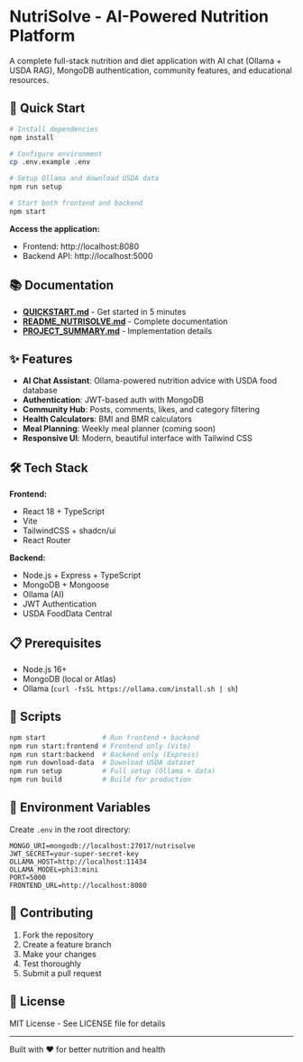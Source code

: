 # NutriSolve - AI-Powered Nutrition Platform

A complete full-stack nutrition and diet application with AI chat (Ollama + USDA RAG), MongoDB authentication, community features, and educational resources.

## 🚀 Quick Start

```bash
# Install dependencies
npm install

# Configure environment
cp .env.example .env

# Setup Ollama and download USDA data
npm run setup

# Start both frontend and backend
npm start
```

**Access the application:**
- Frontend: http://localhost:8080
- Backend API: http://localhost:5000

## 📚 Documentation

- **[QUICKSTART.md](./QUICKSTART.md)** - Get started in 5 minutes
- **[README_NUTRISOLVE.md](./README_NUTRISOLVE.md)** - Complete documentation
- **[PROJECT_SUMMARY.md](./PROJECT_SUMMARY.md)** - Implementation details

## ✨ Features

- **AI Chat Assistant**: Ollama-powered nutrition advice with USDA food database
- **Authentication**: JWT-based auth with MongoDB
- **Community Hub**: Posts, comments, likes, and category filtering
- **Health Calculators**: BMI and BMR calculators
- **Meal Planning**: Weekly meal planner (coming soon)
- **Responsive UI**: Modern, beautiful interface with Tailwind CSS

## 🛠️ Tech Stack

**Frontend:**
- React 18 + TypeScript
- Vite
- TailwindCSS + shadcn/ui
- React Router

**Backend:**
- Node.js + Express + TypeScript
- MongoDB + Mongoose
- Ollama (AI)
- JWT Authentication
- USDA FoodData Central

## 📋 Prerequisites

- Node.js 16+
- MongoDB (local or Atlas)
- Ollama (`curl -fsSL https://ollama.com/install.sh | sh`)

## 🎯 Scripts

```bash
npm start              # Run frontend + backend
npm run start:frontend # Frontend only (Vite)
npm run start:backend  # Backend only (Express)
npm run download-data  # Download USDA dataset
npm run setup          # Full setup (Ollama + data)
npm run build          # Build for production
```

## 🔐 Environment Variables

Create `.env` in the root directory:

```env
MONGO_URI=mongodb://localhost:27017/nutrisolve
JWT_SECRET=your-super-secret-key
OLLAMA_HOST=http://localhost:11434
OLLAMA_MODEL=phi3:mini
PORT=5000
FRONTEND_URL=http://localhost:8080
```

## 🤝 Contributing

1. Fork the repository
2. Create a feature branch
3. Make your changes
4. Test thoroughly
5. Submit a pull request

## 📄 License

MIT License - See LICENSE file for details

---

Built with ❤️ for better nutrition and health
